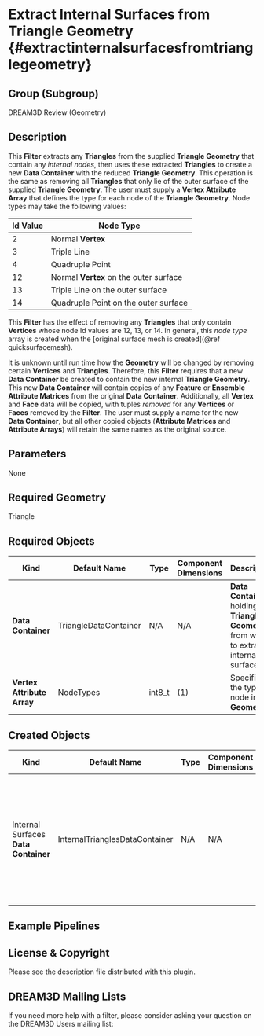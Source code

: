 Extract Internal Surfaces from Triangle Geometry {#extractinternalsurfacesfromtrianglegeometry}
=============

## Group (Subgroup) ##

DREAM3D Review (Geometry)

## Description ##

This **Filter** extracts any **Triangles** from the supplied **Triangle Geometry** that contain any _internal nodes_, then uses these extracted **Triangles** to create a new **Data Container** with the reduced **Triangle Geometry**.  This operation is the same as removing all **Triangles** that only lie of the outer surface of the supplied **Triangle Geometry**.  The user must supply a **Vertex Attribute Array** that defines the type for each node of the **Triangle Geometry**.  Node types may take the following values:

| Id Value | Node Type |
|----------|-----------|
| 2 | Normal **Vertex** |
| 3 | Triple Line |
| 4 | Quadruple Point |
| 12 | Normal **Vertex** on the outer surface |
| 13 | Triple Line on the outer surface |
| 14 | Quadruple Point on the outer surface |

This **Filter** has the effect of removing any **Triangles** that only contain **Vertices** whose node Id values are 12, 13, or 14.  In general, this _node type_ array is created when the [original surface mesh is created](@ref quicksurfacemesh).   

It is unknown until run time how the **Geometry** will be changed by removing certain **Vertices** and **Triangles**.  Therefore, this **Filter** requires that a new **Data Container** be created to contain the new internal **Triangle Geometry**.  This new **Data Container** will contain copies of any **Feature** or **Ensemble** **Attribute Matrices** from the original **Data Container**.  Additionally, all **Vertex** and **Face** data will be copied, with tuples _removed_ for any **Vertices** or **Faces** removed by the **Filter**.  The user must supply a name for the new **Data Container**, but all other copied objects (**Attribute Matrices** and **Attribute Arrays**) will retain the same names as the original source.

## Parameters ##

None

## Required Geometry ###

Triangle

## Required Objects ##

| Kind | Default Name | Type | Component Dimensions | Description |
|------|--------------|------|----------------------|-------------|
| **Data Container** | TriangleDataContainer | N/A | N/A | **Data Container** holding the **Triangle Geometry** from which to extract internal surfaces |
| **Vertex Attribute Array** | NodeTypes | int8_t | (1) | Specifies the type of node in the **Geometry** |

## Created Objects ##

| Kind | Default Name | Type | Component Dimensions | Description |
|------|--------------|------|----------------------|-------------|
| Internal Surfaces **Data Container** | InternalTrianglesDataContainer | N/A | N/A | **Data Container** holding the new **Triangle Geometry** and any copied **Attribute Matrices** and **Attribute Arrays** |

## Example Pipelines ##



## License & Copyright ##

Please see the description file distributed with this plugin.

## DREAM3D Mailing Lists ##

If you need more help with a filter, please consider asking your question on the DREAM3D Users mailing list:
